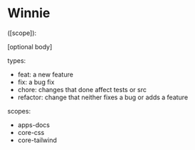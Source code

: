 # Winnie

<type>([scope]): <subject>

[optional body]

types:
- feat: a new feature
- fix: a bug fix
- chore: changes that done affect tests or src
- refactor: change that neither fixes a bug or adds a feature

scopes:
- apps-docs
- core-css
- core-tailwind
